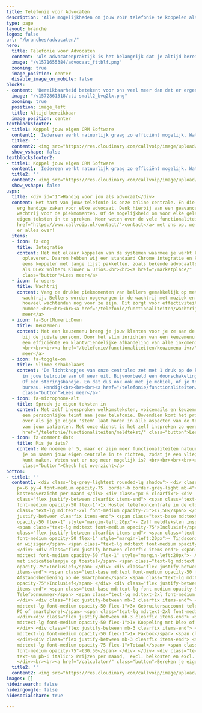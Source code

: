 ```yaml
---
title: Telefonie voor Advocaten
description: 'Alle mogelijkheden om jouw VoIP telefonie te koppelen als advocaat. Van Chrome integratie tot volledige koppeling met jouw CRM.'
type: page
layout: branche
logos: false
url: "/branches/advocaten/"
hero:
  title: Telefonie voor Advocaten
  content: 'Als advocatenpraktijk is het belangrijk dat je altijd bereikbaar bent voor cliënten. Daarnaast is er veel contact met de rechtbank, via de telefoon en via de fax. Echter, als advocaat ben je veel onderweg en daardoor zoek je een passende manier om goed bereikbaar te zijn.<br<br>>Met de slimme tools van Callvoip hoef je als Advocaat maar met één ding bezig te zijn; je vak. Onze cloud-oplossing en toegewijd support team doet de rest.<br><br>En met de integratie van jouw CRM software (bijvoorbeeld DLex Wolter Kluwer en Urios) geef je de client net dat beetje extra. Jouw voordeel: direct alle gegevens van jouw client in beeld.<br><br><a href="/testimonials/" class="button">Bekijk onze testimonials</a>'
  image: "/v1571655384/advocaat_fttblf.png"
  zooming: true
  image_position: center
  disable_image_on_mobile: false
blocks:
- content: 'Bereikbaarheid betekent voor ons veel meer dan dat er ergens een toestel rinkelt als je gebeld wordt. Met onze jarenlange ervaring én uitgekiende online centrale kunnen we elke situatie van een maatoplossing voorzien. We houden rekening met elk scenario: grote drukte, ziekte, storing. Met de Callvoip centrale beheer je de complete telefonie van je kantoor op 1 plek. En waar nodig pas je het zelf aan.<br><br><a href="#1" class="button">Lees meer over bereikbaarheid</a>'
  image: "/v1572861318/cti-small2_bvq2lx.png"
  zooming: true
  position: image_left
  title: Altijd bereikbaar
  image_position: center
textblocksfooter:
- title1: Koppel jouw eigen CRM Software
  content1: 'Iedereen werkt natuurlijk graag zo efficiënt mogelijk. Wat daar echt aan bijdraagt is het koppelen van jouw software/CRM met onze telefonie. Met zo’n koppeling verschijnt op je computer een popup van elk gesprek. Hiermee wordt degene die belt verrijkt met gegevens uit je database. Met 1 klik open je de bijbehorende gegevens in jouw pakket.<br><br>Alle bekende CRM paketten voor de advocatuur ondersteunen we. Denk dan aan DLex Wolter Kluwer en Urios. Heb je een andere CRM pakket, neem dan contact met ons op voor de mogelijkheden.<br><br><a href="/marketplace/" class="button">Lees meer over integratie</a>'
  title2: ''
  content2: <img src="https://res.cloudinary.com/callvoip/image/upload/v1572861318/advocaatcrm_ftnpwd.png">
  show_vshape: false
textblocksfooter2:
- title1: Koppel jouw eigen CRM Software
  content1: 'Iedereen werkt natuurlijk graag zo efficiënt mogelijk. Wat daar echt aan bijdraagt is het koppelen van jouw software/CRM met onze telefonie. Met zo’n koppeling verschijnt op je computer een popup van elk gesprek. Hiermee wordt degene die belt verrijkt met gegevens uit je database. Met 1 klik open je de bijbehorende gegevens in jouw pakket.<br><br>Alle bekende CRM paketten voor de advocatuur ondersteunen we. Denk dan aan DLex Wolter Kluwer en Urios. Heb je een andere CRM pakket, neem dan contact met ons op voor de mogelijkheden.<br><br><a href="/marketplace/" class="button">Lees meer over integratie</a>'
  title2: ''
  content2: <img src="https://res.cloudinary.com/callvoip/image/upload/v1572861318/advocaatcrm_ftnpwd.png">
  show_vshape: false
usps:
  title: <div id="1">Handig voor jou als advocaat</div>
  content: Het hart van jouw telefonie is onze online centrale. En die kan een aantal
    erg handige zaken voor elke advocaat. Denk hierbij aan een geavanceerde
    wachtrij voor de piekmomenten. Of de mogelijkheid om voor elke gelegenheid je
    eigen teksten in te spreken. Meer weten over de vele functionaliteiten? Neem <a
    href="https://www.callvoip.nl/contact/">contact</a> met ons op, we vertellen je
    er alles over!
  items:
  - icon: fa-cog
    title: Integratie
    content: Het met elkaar koppelen van de systemen waarmee je werkt kan veel tijdswinst
      opleveren. Daarom hebben wij een standaard Chrome integratie en kunnen ook nog
      eens koppelen met lange lijst pakketten, zoals bekende advocaattsoftwaresystemen
      als DLex Wolters Kluwer & Urios.<br><br><a href="/marketplace/"
      class="button">Lees meer</a>
  - icon: fa-users
    title: Wachtrij
    content: Vang de drukke piekmomenten van bellers gemakkelijk op met onze geavanceerde
      wachtrij. Bellers worden opgevangen in de wachtrij met muziek en horen steeds
      hoeveel wachtenden nog voor ze zijn. Dit zorgt voor effectiviteit op een druk
      nummer.<br><br><br><a href="/telefonie/functionaliteiten/wachtrij/" class="button">Lees
      meer</a>
  - icon: fa-SortNumericDown
    title: Keuzemenu
    content: Met een keuzemenu breng je jouw klanten voor je ze aan de lijn hebt al
      bij de juiste persoon. Door het slim inrichten van een keuzemenu zorg je voor
      een efficiënte en klantvriendelijke afhandeling van alle inkomende telefoongesprekken.
      <br><br><br><a href="/telefonie/functionaliteiten/keuzemenu-ivr/" class="button">Lees
      meer</a>
  - icon: fa-toggle-on
    title: Slimme schakelaars
    content: 'De lichtknopjes van onze centrale: zet met 1 druk op de knop een afslag
      in jouw belroute aan of weer uit. Bijvoorbeeld een doorschakeling naar je mobiel.
      Of een storingsbandje. En dat dus ook ook met je mobiel, of je toestel op je
      bureau. Handig!<br><br><br><a href="/telefonie/functionaliteiten/omleiding-flow-control/"
      class="button">Lees meer</a>'
  - icon: fa-microphone-alt
    title: Spreek je eigen teksten in
    content: Met zelf ingesproken welkomsteksten, voicemails en keuzemenu's geef je
      een persoonlijke teint aan jouw telefonie. Bovendien komt het professioneel
      over als je je eigen 'stem' laat horen in alle aspecten van de telefoonervaring
      van jouw patienten. Met onze dienst is het zelf inspreken zo geregeld! <br><br><a
      href="/telefonie/functionaliteiten/meldtekst/" class="button">Lees meer</a>
  - icon: fa-comment-dots
    title: Mis je iets?
    content: We noemen er 5, maar er zijn meer functionaliteiten natuurlijk. We bellen
      je om samen jouw eigen centrale in te richten, zodat je een vliegende start
      kunt maken. Weten wat er nog meer mogelijk is? <br><br><br><br><a href="/telefonie/functionaliteiten/"
      class="button">Check het overzicht</a>
bottom:
- title1: ''
  content1: <div class="bg-grey-lightest rounded-lg shadow"> <div class="uppercase
    px-6 py-4 font-medium opacity-75  border-b border-grey-light mb-4"> Indicatie
    kostenoverzicht per maand </div> <div class="px-6 clearfix"> <div
    class="flex justify-between clearfix items-end"> <span class="text-base md:text-lg
    font-medium opacity-50 flex-1">1x Hosted telefooncentrale in de cloud</span> <span
    class="text-lg md:text-2xl font-medium opacity-75">€7,50</span> </div> <div class="flex
    justify-between clearfix items-end"> <span class="text-base md:text font-medium
    opacity-50 flex-1" style="margin-left:20px">- Zelf meldteksten inspreken en plaatsen</span>
    <span class="text-lg md:text font-medium opacity-75">Inclusief</span> </div> <div
    class="flex justify-between clearfix items-end"> <span class="text-base md:text
    font-medium opacity-50 flex-1" style="margin-left:20px">- Tijdscondities toevoegen
    en wijzigen</span> <span class="text-lg md:text font-medium opacity-75">Inclusief</span>
    </div> <div class="flex justify-between clearfix items-end"> <span class="text-base
    md:text font-medium opacity-50 flex-1" style="margin-left:20px">- Aan-/uitschakelaar
    met indicatielampje op toestel</span> <span class="text-lg md:text font-medium
    opacity-75">Inclusief</span> </div> <div class="flex justify-between mb-3 clearfix
    items-end"> <span class="text-base md:text font-medium opacity-50 flex-1" style="margin-left:20px">-
    Afstandsbediening op de smartphone</span> <span class="text-lg md:text font-medium
    opacity-75">Inclusief</span> </div> <div class="flex justify-between mb-3 clearfix
    items-end"> <span class="text-base md:text-lg font-medium opacity-50 flex-1">1x
    Telefoonnummer</span> <span class="text-lg md:text-2xl font-medium opacity-75">€2,-</span>
    </div> <div class="flex justify-between mb-3 clearfix items-end"> <span class="text-base
    md:text-lg font-medium opacity-50 flex-1">3x Gebruikersaccount telefonie (toestel,
    PC of smartphone)</span> <span class="text-lg md:text-2xl font-medium opacity-75">€12,-</span>
    </div><div class="flex justify-between mb-3 clearfix items-end"> <span class="text-base
    md:text-lg font-medium opacity-50 flex-1">1x Koppeling met Dlex of Urios per gebruiker</span> <span class="text-lg md:text-2xl font-medium opacity-75">€5,-</span>
    </div> <div class="flex justify-between mb-3 clearfix items-end"> <span class="text-base
    md:text-lg font-medium opacity-50 flex-1">1x Faxbox</span> <span class="text-lg md:text-2xl font-medium opacity-75">€4,-</span>
    </div><div class="flex justify-between mb-3 clearfix items-end"> <span class="text-base
    md:text-lg font-medium opacity-75 flex-1">Totaal</span> <span class="text-lg md:text-2xl
    font-medium opacity-75">€30,50</span> </div> </div> <div class="text-right px-6
    text-sm pb-6 italic"> Prijzen per maand,  excl. belkosten en excl. BTW </div>
    </div><br><br><a href="/calculator/" class="button">Bereken je eigen kosten</a>
  title2: ''
  content2: <img src="https://res.cloudinary.com/callvoip/image/upload/v1617013618/blf-new2_glvuie.png">
images: []
hideinsearch: false
hideingoogle: false
hidesocialshare: true

---
```

